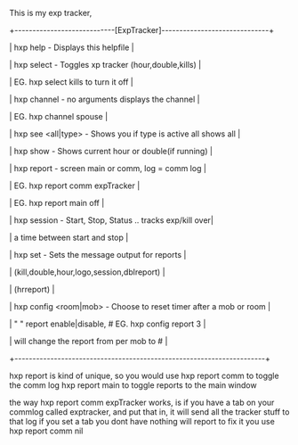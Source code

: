 This is my exp tracker,

+----------------------------[ExpTracker]------------------------------+

| hxp help                - Displays this helpfile                     |

| hxp select <type>       - Toggles xp tracker (hour,double,kills)     |

|                           EG. hxp select kills to turn it off        |

| hxp channel <channel>   - no arguments displays the channel          |

|                           EG. hxp channel spouse                     |

| hxp see <all|type>      - Shows you if type is active all shows all  |

| hxp show <type>         - Shows current hour or double(if running)   |

| hxp report <scren> <log>- screen main or comm, log = comm log        |

|                           EG. hxp report comm expTracker             |

|                           EG. hxp report main off                    |

| hxp session <command>   - Start, Stop, Status .. tracks exp/kill over|

|                           a time between start and stop              |

| hxp set <thing>         - Sets the message output for reports        |

|                           (kill,double,hour,logo,session,dblreport)  |

|                           (hrreport)                                 |

| hxp config <room|mob>   - Choose to reset timer after a mob or room  |

|  "    "    report         enable|disable, # EG. hxp config report 3  |

|                           will change the report from per mob to #   |

+----------------------------------------------------------------------+


hxp report <scren> <log> is kind of unique, so you would use
hxp report comm to toggle the comm log
hxp report main to toggle reports to the main window

the way hxp report comm expTracker works, is if you have a tab on your commlog called exptracker, and put that in, it will send all the tracker stuff to that log
if you set a tab you dont have nothing will report to fix it you use hxp report comm nil
